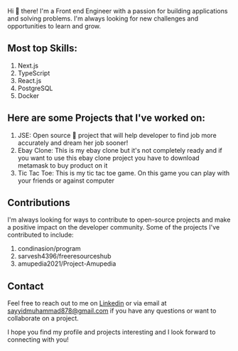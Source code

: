 Hi 👋 there! I'm a Front end Engineer with a passion for building applications and solving problems. I'm always looking for new challenges and opportunities to learn and grow.

## Most top Skills:
  1. Next.js
  2. TypeScript
  3. React.js
  4. PostgreSQL
  5. Docker

## Here are some Projects that I've worked on:

1. JSE: Open source 💖 project that will help developer to find job more accurately and dream her job sooner!
2. Ebay Clone: This is my ebay clone but it's not completely ready and if you want to use this ebay clone project you have to download metamask to buy product on it
3. Tic Tac Toe: This is my tic tac toe game. On this game you can play with your friends or against computer

## Contributions
I'm always looking for ways to contribute to open-source projects and make a positive impact on the developer community. Some of the projects I've contributed to include:

1. condinasion/program 
2. sarvesh4396/freeresourceshub
3. amupedia2021/Project-Amupedia

## Contact
Feel free to reach out to me on [Linkedin](https://www.linkedin.com/in/sayyid-muhammad) or via email at sayyidmuhammad878@gmail.com if you have any questions or want to collaborate on a project.

I hope you find my profile and projects interesting and I look forward to connecting with you!
